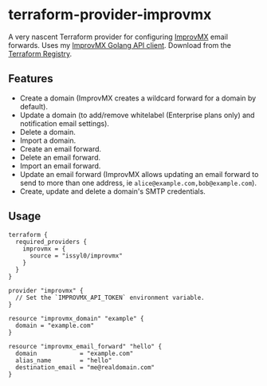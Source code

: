 # terraform-provider-improvmx

A very nascent Terraform provider for configuring [ImprovMX](https://improvmx.com) email forwards. Uses my [ImprovMX Golang API client](https://github.com/issyl0/go-improvmx). Download from the [Terraform Registry](https://registry.terraform.io/providers/issyl0/improvmx/latest).

## Features

- Create a domain (ImprovMX creates a wildcard forward for a domain by default).
- Update a domain (to add/remove whitelabel (Enterprise plans only) and notification email settings).
- Delete a domain.
- Import a domain.
- Create an email forward.
- Delete an email forward.
- Import an email forward.
- Update an email forward (ImprovMX allows updating an email forward to send to more than one address, ie `alice@example.com,bob@example.com`).
- Create, update and delete a domain's SMTP credentials.

## Usage

```hcl
terraform {
  required_providers {
    improvmx = {
      source = "issyl0/improvmx"
    }
  }
}

provider "improvmx" {
  // Set the `IMPROVMX_API_TOKEN` environment variable.
}

resource "improvmx_domain" "example" {
  domain = "example.com"
}

resource "improvmx_email_forward" "hello" {
  domain            = "example.com"
  alias_name        = "hello"
  destination_email = "me@realdomain.com"
}
```
